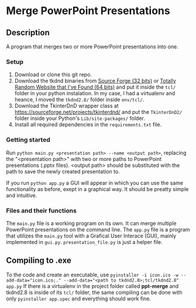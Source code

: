 # Merge PowerPoint Presentations

## Description
A program that merges two or more PowerPoint presentations into one.

### Setup
1. Download or clone this git repo.
2. Download the tkdnd binaries from [Source Forge (32 bits)](http://sourceforge.net/projects/tkdnd) or [Totally Random Website that I've Found (64 bits)](https://osdn.net/projects/sfnet_tkdnd/downloads/Windows%20Binaries/TkDND%202.8/tkdnd2.8-win32-x86_64.tar.gz/) and put it inside the `tcl/` folder in your python instalation. In my case, I had a virtualenv and heance, I moved the `tkdnd2.8/` folder inside `env/tcl/`.
3. Download the TkinterDnD wrapper class at https://sourceforge.net/projects/tkinterdnd/ and put the `TkinterDnD2/` folder inside your Python's `Lib/site-packages/` folder.
4. Install all required dependencies in the `requirements.txt` file.

### Getting started
Run `python main.py <presentation path> --name <output path>`, replacing the "\<presentation path\>" with two or more paths to PowerPoint presentations (.pptx files). \<output path\> should be substituted with the path to save the newly created presentation to.

If you run `python app.py` a GUI will appear in which you can use the same functionality as before, exept in a graphical way. It should be preatty simple and intuitive.

### Files and their functions
The `main.py` file is a working program on its own. It can merge multiple PowerPoint presentations on the command line.
The `app.py` file is a program that utilizes the `main.py` tool with a Grafical User Interace (GUI), mainly implemented in `gui.py`. `presentation_file.py` is just a helper file.

## Compiling to .exe
To the code and create an executable, use `pyinstaller -i icon.ico -w --add-data="icon.ico;." --add-data="<path to tkdnd2.8>;tcl/tkdnd2.8" app.py`
If there is a virtualenv in the project folder called __ppt-merge__ and tkdnd2.8 is inside of its `tcl/` folder, the same compiling can be done with only `pyinstaller app.spec` and everything should work fine.